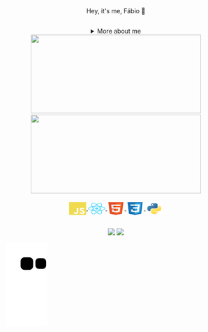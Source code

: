 <div align="center">
 Hey, it's me, Fábio 👋
</div>

##

<div align="center">
<details>
  <summary> More about me</summary>
<div align="left">

``` js

const me = {
    personal: {
        fullName: 'Fábio Roerto de Godoy',
        birthDate: '1995-04-26',
        pronouns: 'he' | 'his',
        hobbies: ['Game', 'Travel', 'Movie', 'Series', 'Family'],
    },
    technical: {
        technologies: {
            frontEnd: {
                Javascript: ['Vanilla JS', 'React (...in learning)'],
                HTML: ['HTML5', 'Semantic HTML'],
                CSS: ['sass']
            },
            backEnd: ['(...in learning)']
        }
    }
}

```
</div>
</details>
</div>

<div align="center">
  <a href="https://github.com/FabioRGodoy">
  <img height="180em" width="390vw" src="https://github-readme-stats.vercel.app/api?username=fabiorgodoy&show_icons=true&theme=dark&include_all_commits=true&count_private=true"/>
  <img height="180em" width="390vw" src="https://github-readme-stats.vercel.app/api/top-langs/?username=fabiorgodoy&layout=compact&langs_count=7&theme=dark"/>
</div>

<div style="display: inline_block" align="center"><br>
  <img align="center" alt="Fabio-Js" height="30" width="40" src="https://raw.githubusercontent.com/devicons/devicon/master/icons/javascript/javascript-plain.svg">
  <img align="center" alt="Fabio-React" height="30" width="40" src="https://raw.githubusercontent.com/devicons/devicon/master/icons/react/react-original.svg">
  <img align="center" alt="Fabio-HTML" height="30" width="40" src="https://raw.githubusercontent.com/devicons/devicon/master/icons/html5/html5-original.svg">
  <img align="center" alt="Fabio-CSS" height="30" width="40" src="https://raw.githubusercontent.com/devicons/devicon/master/icons/css3/css3-original.svg">
  <img align="center" alt="Fabio-Python" height="30" width="40" src="https://raw.githubusercontent.com/devicons/devicon/master/icons/python/python-original.svg">
</div>
  
  ##
  
  <div align="center">
  <a href = "mailto:fabiogodoy955@icloud.com"><img src="https://img.shields.io/badge/-Gmail-%23333?style=for-the-badge&logo=gmail&logoColor=white" target="_blank"></a>
  <a href="https://www.linkedin.com/in/fabiogodoyy/" target="_blank"><img src="https://img.shields.io/badge/-LinkedIn-%230077B5?style=for-the-badge&logo=linkedin&logoColor=white" target="_blank"></a> 
</div>

  ![snake gif](https://github.com/FabioRGodoy/FabioRGodoy/blob/output/github-contribution-grid-snake.svg)
